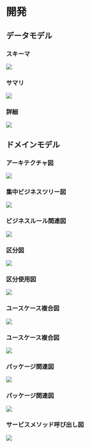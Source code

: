 # 開発

## データモデル

### スキーマ

![](./img/erd/jig-erd-overview.png)

### サマリ

![](./img/erd/jig-erd-summary.png)

### 詳細

![](./img/erd/jig-erd-detail.png)

## ドメインモデル

### アーキテクチャ図

![](./img/jig/architecture.svg)

### 集中ビジネスツリー図

![](./img/jig/business-rule-overconcentration.svg)

### ビジネスルール関連図
![](./img/jig/business-rule-relation.svg)

### 区分図
![](./img/jig/category.svg)

### 区分使用図

![](./img/jig/category-usage.svg)

### ユースケース複合図

![](./img/jig/composite-usecase.svg)

### ユースケース複合図

![](./img/jig/composite-usecase-handler.svg)

### パッケージ関連図

![](./img/jig/package-relation-depth4.svg)

### パッケージ関連図

![](./img/jig/package-relation-depth5.svg)

### サービスメソッド呼び出し図

![](./img/jig/service-method-call-hierarchy.svg)

